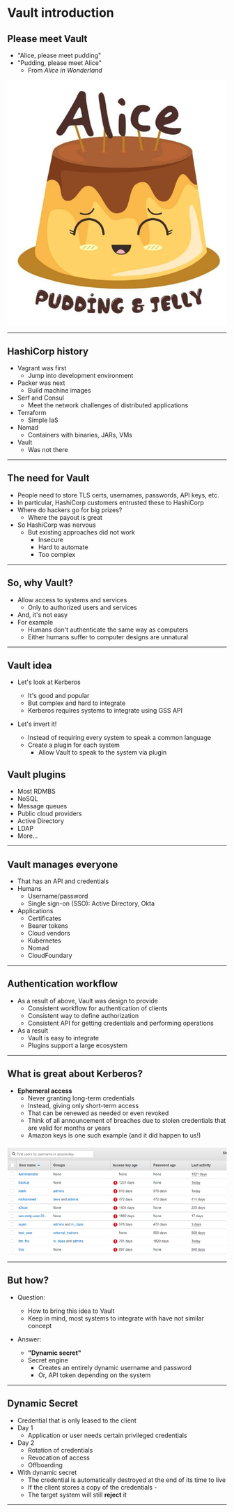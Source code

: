 # Vault introduction

## Please meet Vault

* "Alice, please meet pudding"
* "Pudding, please meet Alice"
    * From *Alice in Wonderland*
    
![](../artwork/alice-pudding.png)

---

## HashiCorp history

* Vagrant was first
    * Jump into development environment
* Packer was next
    * Build machine images
* Serf and Consul
    * Meet the network challenges of distributed applications
* Terraform
    * Simple IaS
* Nomad
    * Containers with binaries, JARs, VMs
* Vault
    * Was not there

---
                            
## The need for Vault

* People need to store TLS certs, usernames, passwords, API keys, etc.
* In particular, HashiCorp customers entrusted these to HashiCorp
* Where do hackers go for big prizes?
    * Where the payout is great
* So HashiCorp was nervous
    * But existing approaches did not work
        * Insecure
        * Hard to automate
        * Too complex
        
---

## So, why Vault?         

* Allow access to systems and services
    * Only to authorized users and services
* And, it's not easy
* For example
    * Humans don't authenticate the same way as computers
    * Either humans suffer to computer designs are unnatural
    
---

## Vault idea

* Let's look at Kerberos
    * It's good and popular
    * But complex and hard to integrate
    * Kerberos requires systems to integrate using GSS API
    
* Let's invert it!
    * Instead of requiring every system to speak a common language
    * Create a plugin for each system
        * Allow Vault to speak to the system via plugin
        
## Vault plugins

* Most RDMBS
* NoSQL
* Message queues
* Public cloud providers
* Active Directory
* LDAP
* More...

---

## Vault manages everyone
* That has an API and credentials
* Humans
    * Username/password
    * Single sign-on (SSO): Active Directory, Okta
* Applications
    * Certificates
    * Bearer tokens
    * Cloud vendors
    * Kubernetes
    * Nomad
    * CloudFoundary
    
---
    
## Authentication workflow

* As a result of above, Vault was design to provide
    * Consistent workflow for authentication of clients
    * Consistent way to define authorization
    * Consistent API for getting credentials and performing operations
* As a result
    * Vault is easy to integrate
    * Plugins support a large ecosystem
    
---

## What is great about Kerberos?

* **Ephemeral access**
    * Never granting long-term credentials
    * Instead, giving only short-term access
    * That can be renewed as needed or even revoked
    * Think of all announcement of breaches due to stolen credentials that are valid for months or years
    * Amazon keys is one such example (and it did happen to us!)       
    
![](../artwork/iam.png)    

---

## But how?

* Question:
    * How to bring this idea to Vault
    * Keep in mind, most systems to integrate with have not similar concept
    
* Answer:
    * **"Dynamic secret"**
    * Secret engine 
        * Creates an entirely dynamic username and password
        * Or, API token depending on the system

---
        
## Dynamic Secret

* Credential that is only leased to the client
* Day 1
    * Application or user needs certain privileged credentials
* Day 2
    * Rotation of credentials
    * Revocation of access
    * Offboarding
* With dynamic secret
    * The credential is automatically destroyed at the end of its time to live
    * If the client stores a copy of the credentials -
    * The target system will still **reject** it
    
---



                    
      
                       